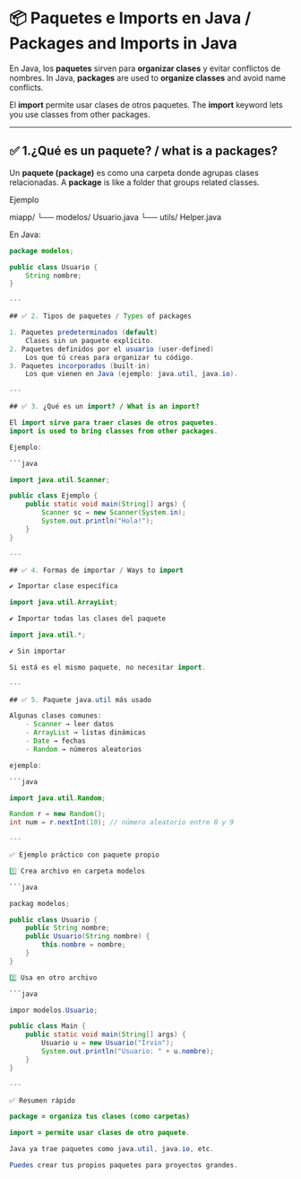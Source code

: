 # 📦 Paquetes e Imports en Java / Packages and Imports in Java

En Java, los **paquetes** sirven para **organizar clases** y evitar conflictos de nombres.
In Java, **packages** are used to **organize classes** and avoid name conflicts.

El **import** permite usar clases de otros paquetes.
The **import** keyword lets you use classes from other packages.

---

## ✅ 1.¿Qué es un paquete? / what is a packages?

Un **paquete (package)** es como una carpeta donde agrupas clases relacionadas.
A **package** is like a folder that groups related classes.

Ejemplo

miapp/
└── modelos/
Usuario.java
└── utils/
Helper.java


En Java:
```java
package modelos;

public class Usuario {
    String nombre;
}

---

## ✅ 2. Tipos de paquetes / Types of packages

1. Paquetes predeterminados (default)
    Clases sin un paquete explícito.
2. Paquetes definidos por el usuario (user-defined)
    Los que tú creas para organizar tu código.
3. Paquetes incorporados (built-in)
    Los que vienen en Java (ejemplo: java.util, java.io).

---

## ✅ 3. ¿Qué es un import? / What is an import?

El import sirve para traer clases de otros paquetes.
import is used to bring classes from other packages.

Ejemplo:

```java

import java.util.Scanner;

public class Ejemplo {
    public static void main(String[] args) {
        Scanner sc = new Scanner(System.in);
        System.out.println("Hola!");
    }
}

---

## ✅ 4. Formas de importar / Ways to import

✔ Importar clase específica

import java.util.ArrayList;

✔ Importar todas las clases del paquete

import java.util.*;

✔ Sin importar

Si está es el mismo paquete, no necesitar import.

---

## ✅ 5. Paquete java.util más usado

Algunas clases comunes:
    - Scanner → leer datos
    - ArrayList → listas dinámicas
    - Date → fechas
    - Random → números aleatorios

ejemplo:

```java

import java.util.Random;

Random r = new Random();
int num = r.nextInt(10); // número aleatorio entre 0 y 9 

---

✅ Ejemplo práctico con paquete propio

1️⃣ Crea archivo en carpeta modelos

```java

packag modelos;

public class Usuario {
    public String nombre;
    public Usuario(String nombre) {
        this.nombre = nombre;
    }
}

2️⃣ Usa en otro archivo

```java

impor modelos.Usuario;

public class Main {
    public static void main(String[] args) {
        Usuario u = new Usuario("Irvin");
        System.out.println("Usuario: " + u.nombre);
    }
}

---

✅ Resumen rápido

package = organiza tus clases (como carpetas)

import = permite usar clases de otro paquete.

Java ya trae paquetes como java.util, java.io, etc.

Puedes crear tus propios paquetes para proyectos grandes.
